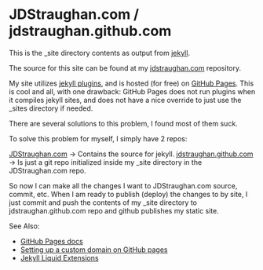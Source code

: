 # JDStraughan.com / jdstraughan.github.com

This is the _site directory contents as output from [jekyll](https://github.com/mojombo/jekyll).

The source for this site can be found at my [jdstraughan.com](https://github.com/JDStraughan/JDStraughan.com) repository.

My site utilizes [jekyll plugins](https://github.com/mojombo/jekyll/wiki/Plugins), and is hosted (for free) on [GitHub Pages](http://pages.github.com/).  This is cool and all, with one drawback: GitHub Pages does not run plugins when it compiles jekyll sites, and does not have a nice override to just use the _sites directory if needed.

There are several solutions to this problem, I found most of them suck.

To solve this problem for myself, I simply have 2 repos:

[JDStraughan.com](https://github.com/JDStraughan/JDStraughan.com) -> Contains the source for jekyll.
[jdstraughan.github.com](https://github.com/JDStraughan/JDStraughan.com) -> Is just a git repo initialized inside my _site directory in the JDStraughan.com repo.

So now I can make all the changes I want to JDStraughan.com source, commit, etc.  When I am ready to publish (deploy) the changes to by site, I just commit and push the contents of my _site directory to jdstraughan.github.com repo and github publishes my static site.

See Also:
- [GitHub Pages docs](https://help.github.com/categories/20/articles)
- [Setting up a custom domain on GitHub pages](https://help.github.com/articles/setting-up-a-custom-domain-with-pages)
- [Jekyll Liquid Extensions](https://github.com/mojombo/jekyll/wiki/Liquid-Extensions)